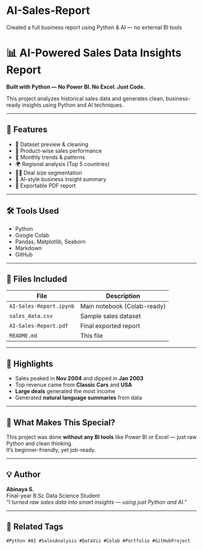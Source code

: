 # AI-Sales-Report
Created a full business report using Python &amp; AI — no external BI tools

# 📊 AI-Powered Sales Data Insights Report

**Built with Python — No Power BI. No Excel. Just Code.**

This project analyzes historical sales data and generates clean, business-ready insights using Python and AI techniques.

---

## 🚀 Features
- 📂 Dataset preview & cleaning
- 💼 Product-wise sales performance
- 📆 Monthly trends & patterns
- 🌍 Regional analysis (Top 5 countries)
- 🧍‍♂️ Deal size segmentation
- 🧠 AI-style business insight summary
- 📄 Exportable PDF report

---

## 🛠 Tools Used
- Python
- Google Colab
- Pandas, Matplotlib, Seaborn
- Markdown
- GitHub

---

## 📁 Files Included
| File | Description |
|------|-------------|
| `AI-Sales-Report.ipynb` | Main notebook (Colab-ready) |
| `sales_data.csv` | Sample sales dataset |
| `AI-Sales-Report.pdf` | Final exported report |
| `README.md` | This file |

---

## 📌 Highlights

- Sales peaked in **Nov 2004** and dipped in **Jan 2003**
- Top revenue came from **Classic Cars** and **USA**
- **Large deals** generated the most income
- Generated **natural language summaries** from data

---

## 🧠 What Makes This Special?

This project was done **without any BI tools** like Power BI or Excel — just raw Python and clean thinking.  
It’s beginner-friendly, yet job-ready.

---

## 💡 Author

**Abinaya S.**  
Final-year B.Sc Data Science Student  
*"I turned raw sales data into smart insights — using just Python and AI."*

---

## 📎 Related Tags
`#Python #AI #SalesAnalysis #DataViz #Colab #Portfolio #GitHubProject`
